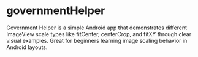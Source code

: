 # governmentHelper
Government Helper is a simple Android app that demonstrates different ImageView scale types like fitCenter, centerCrop, and fitXY through clear visual examples. Great for beginners learning image scaling behavior in Android layouts.
